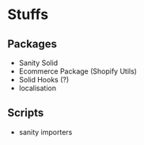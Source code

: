 # Stuffs

## Packages

- Sanity Solid
- Ecommerce Package (Shopify Utils)
- Solid Hooks (?)
- localisation

## Scripts

- sanity importers
